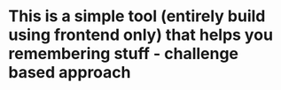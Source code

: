 # This is a simple tool (entirely build using frontend only) that helps you remembering stuff - challenge based approach
